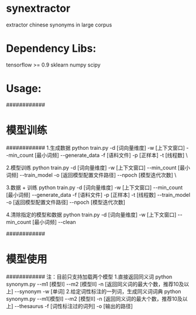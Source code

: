 # synextractor
extractor chinese synonyms in large corpus

# Dependency Libs:
tensorflow >= 0.9
sklearn
numpy
scipy

# Usage:
############
# 模型训练 #
############
1.生成数据
python train.py -d [词向量维度] -w [上下文窗口] --min_count [最小词频] --generate_data -f [语料文件] -p [正样本] -t [线程数] \\

2.模型训练
python train.py -d [词向量维度] -w [上下文窗口] --min_count [最小词频] --train_model -o [返回模型配置文件路径] --npoch [模型迭代次数] \\

3.数据 + 训练
python train.py -d [词向量维度] -w [上下文窗口] --min_count [最小词频] --generate_data -f [语料文件]  -p [正样本] -t [线程数] --train_model -o [返回模型配置文件路径] --npoch [模型迭代次数]

4.清除指定的模型和数据
python train.py -d [词向量维度] -w [上下文窗口] --min_count [最小词频] --clean

############
# 模型使用 #
############
注：目前只支持加载两个模型
1.直接返回同义词
python synonym.py --m1 [模型I] --m2 [模型II] -n [返回同义词的最大个数，推荐10及以上] --synonym -w [单词]
2.给定词性标注的一列词，生成同义词词典
python synonym.py --m1[模型I] --m2 [模型II] -n [返回同义词的最大个数，推荐10及以上] --thesaurus -f [词性标注过的词列] -o [输出的路径]
